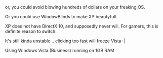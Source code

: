 or, you could avoid blowing hundreds of dollars on your freaking OS.

Or you could use WindowBlinds to make XP beautyfull.

XP does not have DirectX 10, and supposedly never will. For gamers, this is definite reason to switch.

It's still kinda unstable .. clicking too fast will freeze Vista :|  
  
Using Windows Vista (Business) running on 1GB RAM


